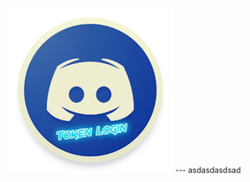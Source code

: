 <img src="https://raw.githubusercontent.com/CoSeR-Source/DC-Token-Login/master/Resources/DC%20Token%20Login.png" height=300 alt="">
---
asdasdasdsad
